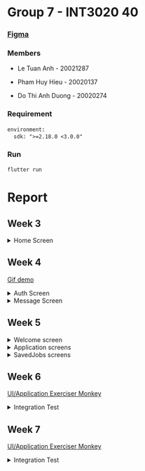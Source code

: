 # Group 7 - INT3020 40

### <a href="https://www.figma.com/file/Dg8RZqQsy4TSgrC1egQ9EL/JobsGO">Figma</a>

### Members

- Le Tuan Anh - 20021287

- Pham Huy Hieu - 20020137

- Do Thi Anh Duong - 20020274

### Requirement

```
environment:
  sdk: ">=2.18.0 <3.0.0"
```

### Run

```
flutter run
```

# Report

## Week 3

<details>
  <summary>Home Screen</summary>
  
<table>
<tr>
<td><img src="assets/screens/home_screen_1.jpg" height="300"></td>
<td><img src="assets/screens/home_screen_2.jpg" height="300"></td>
</tr>
</table>

</details>

## Week 4

<a href="https://temp-data-doc.s3.us-east-2.amazonaws.com/Mobile/Week+4/2022-09-30+10-40-27.gif">Gif demo</a>

<details>
  <summary>Auth Screen</summary>
  
<table>
<tr>
<td><img src="https://user-images.githubusercontent.com/75035577/194482404-cd0b2384-07a9-4505-b627-c6aace7d46c3.png" height="300"></td>
<td><img src="https://user-images.githubusercontent.com/75035577/194482461-6ab1af04-d3be-4e12-8e7e-82b86efda3c3.png" height="300"></td>
</tr>
</table>

</details>

<details>
  <summary>Message Screen</summary>
  
<table>
<tr>
<td><img src="https://temp-data-doc.s3.us-east-2.amazonaws.com/Mobile/Week+4/40b0947b6bcbaf95f6da.jpg" height="300"></td>
<td><img src="https://temp-data-doc.s3.us-east-2.amazonaws.com/Mobile/Week+4/c28fcab22a02ee5cb713.jpg" height="300"></td>
</tr>
</table>

</details>

## Week 5

<details>
  <summary>Welcome screen</summary>

<table>
<tr>
<td><img src="https://user-images.githubusercontent.com/75035577/194481523-1842a052-1a64-44e6-8dbd-81bb019c4133.png" height="300"></td>
<td><img src="https://user-images.githubusercontent.com/75035577/194481803-7ed9be55-9878-4973-924e-2766c327e6bb.png" height="300"></td>
<td><img src="https://user-images.githubusercontent.com/75035577/194481940-783d91ca-2c3e-41b2-bf64-d861876da1a1.png" height="300"></td>
<td><img src="https://user-images.githubusercontent.com/75035577/194481977-17c55a83-3fe2-4ac4-b996-5dbe2925e245.png" height="300"></td>
</tr>
</table>

</details>

<details>
  <summary>Application screens</summary>
  
<table>
<tr>
<td><img src="https://user-images.githubusercontent.com/75035577/194485030-783535bc-4521-4a79-b53f-4c226b23aa94.png" height="300"></td>
</tr>
</table>

</details>

<details>
  <summary>SavedJobs screens</summary>
  
<table>
<tr>
<td><img src="https://user-images.githubusercontent.com/75035577/194484973-78256f54-e168-46e5-8b97-b300af05b46d.png" height="300"></td>
</tr>
</table>

</details>

## Week 6

<a href="lib/logs/test_logs.txt">UI/Application Exerciser Monkey</a>

<details>
  <summary>Integration Test</summary>
  
<table>
<tr>
<td><img src="https://jobsgo-storage.s3.ap-southeast-1.amazonaws.com/images/b7d02c09ac5c6a02334d.jpg"></td>
</tr>
</table>

</details>

## Week 7

<a href="lib/logs/test_logs.txt">UI/Application Exerciser Monkey</a>

<details>
  <summary>Integration Test</summary>
  
<table>
<tr>
<td><img src="https://jobsgo-storage.s3.ap-southeast-1.amazonaws.com/images/b7d02c09ac5c6a02334d.jpg"></td>
</tr>
</table>

</details>

